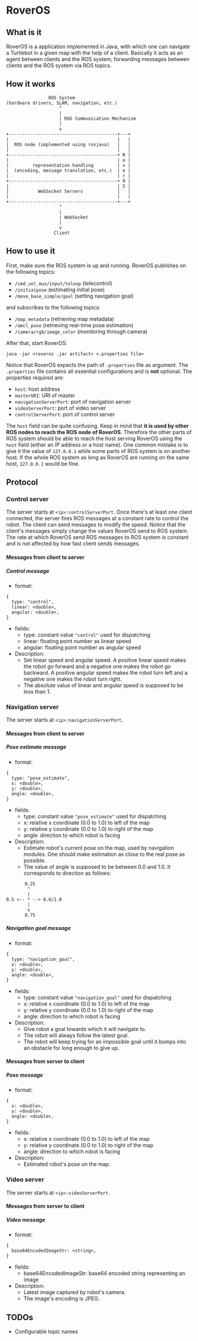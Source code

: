 # RoverOS

## What is it

RoverOS is a application implemented in Java, with which
one can navigate a Turtlebot in a given map with the help
of a client. Basically it acts as an agent between
clients and the ROS system, forwarding messages between
clients and the ROS system via ROS topics.

## How it works

```
                ROS System
(hardware drivers, SLAM, navigation, etc.)
                    ^
                    |
                    | ROS Communication Mechanism
                    |
                    v
+-----------------------------------------+---+
|                                         |   |
|  ROS node (implemented using rosjava)   |   |
|                                         |   |
+-----------------------------------------+ R |
|                                         | o |
|         representation handling         | v |
|  (encoding, message translation, etc.)  | e |
|                                         | r |
+-----------------------------------------+ O |
|                                         | S |
|           WebSocket Servers             |   |
|                                         |   |
+-----------------------------------------+---+
                    ^
                    |
                    | WebSocket
                    |
                    v
                  Client
```

## How to use it

First, make sure the ROS system is up and running. RoverOS
publishes on the following topics:

* `/cmd_vel_mux/input/teleop` (telecontrol)
* `/initialpose` (estimating initial pose)
* `/move_base_simple/goal` (setting navigation goal)

and subscribes to the following topics:

* `/map_metadata` (retrieving map metadata)
* `/amcl_pose` (retrieving real-time pose estimation)
* `/camera/rgb/image_color` (monitoring through camera)

After that, start RoverOS:

```
java -jar <roveros .jar artifact> <.properties file>
```

Notice that RoverOS expects the path of `.properties` file
as argument. The `.properties` file contains all essential
configurations and is **not** optional. The properties
required are:

* `host`: host address
* `masterURI`: URI of master
* `navigationServerPort`: port of navigation server
* `videoServerPort`: port of video server
* `controlServerPort`: port of control server

The `host` field can be quite confusing. Keep in mind that
**it is used by other ROS nodes to reach the ROS node
of RoverOS**. Therefore the other parts of ROS system
should be able to reach the host serving RoverOS using
the `host` field (either an IP address or a host name).
One common mistake is to give it the value of `127.0.0.1`
while some parts of ROS system is on another host.
If the whole ROS system as long as RoverOS are running
on the same host, `127.0.0.1` would be fine.

## Protocol

### Control server

The server starts at `<ip>:controlServerPort`. Once there's
at least one client connected, the server fires ROS messages
at a constant rate to control the robot. The client can send
messages to modify the speed. Notice that the client's messages
simply change the values RoverOS send to ROS system. The rate
at which RoverOS send ROS messages to ROS system is constant
and is not affected by how fast client sends messages.

#### Messages from client to server

##### Control message

* format:
```
{
  type: "control",
  linear: <double>,
  angular: <double>,
}
```
* fields:
  * type: constant value `"control"` used for dispatching
  * linear: floating point number as linear speed
  * angular: floating point number as angular speed
* Description:
  * Set linear speed and angular speed. A positive linear
  speed makes the robot go forward and a negative one makes
  the robot go backward. A positive angular speed makes the
  robot turn left and a negative one makes the robot turn
  right.
  * The absolute value of linear and angular speed is supposed
  to be less than 1.

### Navigation server

The server starts at `<ip>:navigationServerPort`.

#### Messages from client to server

##### Pose estimate message

* format:
```
{
  type: "pose_estimate",
  x: <double>,
  y: <double>,
  angle: <double>,
}
```
* fields:
  * type: constant value `"pose_estimate"` used for dispatching
  * x: relative x coordinate (0.0 to 1.0) to left of the map
  * y: relative y coordinate (0.0 to 1.0) to right of the map
  * angle: direction to which robot is facing
* Description:
  * Estimate robot's current pose on the map, used by navigation
  modules. One should make estimation as close to the real pose
  as possible.
  * The value of angle is supposed to be between 0.0 and 1.0.
  It corresponds to direction as follows:
```
       0.25
        ^
        |
0.5 <-- * --> 0.0/1.0
        |
        v
       0.75
``` 

##### Navigation goal message

* format:
```
{
  type: "navigation_goal",
  x: <double>,
  y: <double>,
  angle: <double>,
}
```
* fields:
  * type: constant value `"navigation_goal"` used for dispatching
  * x: relative x coordinate (0.0 to 1.0) to left of the map
  * y: relative y coordinate (0.0 to 1.0) to right of the map
  * angle: direction to which robot is facing
* Description:
  * Give robot a goal towards which it will navigate to.
  * The robot will always follow the latest goal.
  * The robot will keep trying for an impossible goal until it bumps
  into an obstacle for long enough to give up.

#### Messages from server to client

##### Pose message

* format:
```
{
  x: <double>,
  y: <double>,
  angle: <double>,
}
```
* fields:
  * x: relative x coordinate (0.0 to 1.0) to left of the map
  * y: relative y coordinate (0.0 to 1.0) to right of the map
  * angle: direction to which robot is facing
* Description:
  * Estimated robot's pose on the map.

### Video server

The server starts at `<ip>:videoServerPort`.

#### Messages from server to client

##### Video message

* format:
```
{
  base64EncodedImageStr: <string>,
}
```
* fields:
  * base64EncodedImageStr: base64 encoded string representing
  an image
* Description:
  * Latest image captured by robot's camera.
  * The image's encoding is JPEG.

## TODOs

* Configurable topic names
